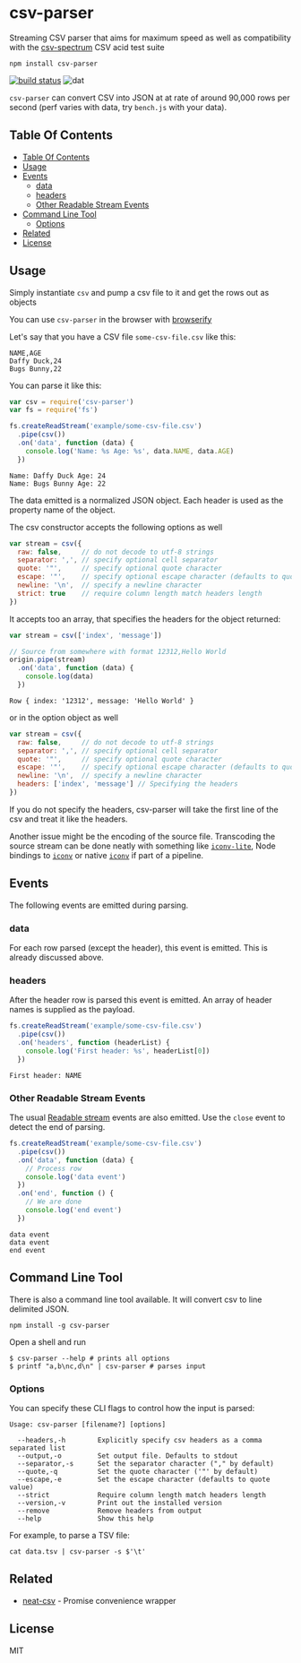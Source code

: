 # csv-parser

Streaming CSV parser that aims for maximum speed as well as compatibility with the [csv-spectrum](https://npmjs.org/csv-spectrum) CSV acid test suite

```
npm install csv-parser
```

[![build status](http://img.shields.io/travis/mafintosh/csv-parser.svg?style=flat)](http://travis-ci.org/mafintosh/csv-parser)
![dat](http://img.shields.io/badge/Development%20sponsored%20by-dat-green.svg?style=flat)

`csv-parser` can convert CSV into JSON at at rate of around 90,000 rows per second (perf varies with data, try `bench.js` with your data).

## Table Of Contents

- [Table Of Contents](#table-of-contents)
- [Usage](#usage)
- [Events](#events)
  * [data](#data)
  * [headers](#headers)
  * [Other Readable Stream Events](#other-readable-stream-events)
- [Command Line Tool](#command-line-tool)
  * [Options](#options)
- [Related](#related)
- [License](#license)

## Usage

Simply instantiate `csv` and pump a csv file to it and get the rows out as objects

You can use `csv-parser` in the browser with [browserify](http://browserify.org/)

Let's say that you have a CSV file ``some-csv-file.csv`` like this:

```csv
NAME,AGE
Daffy Duck,24
Bugs Bunny,22
```

You can parse it like this:

```js
var csv = require('csv-parser')
var fs = require('fs')

fs.createReadStream('example/some-csv-file.csv')
  .pipe(csv())
  .on('data', function (data) {
    console.log('Name: %s Age: %s', data.NAME, data.AGE)
  })
```

```
Name: Daffy Duck Age: 24
Name: Bugs Bunny Age: 22
```

The data emitted is a normalized JSON object. Each header is used as the property name of the object.

The csv constructor accepts the following options as well

```js
var stream = csv({
  raw: false,     // do not decode to utf-8 strings
  separator: ',', // specify optional cell separator
  quote: '"',     // specify optional quote character
  escape: '"',    // specify optional escape character (defaults to quote value)
  newline: '\n',  // specify a newline character
  strict: true    // require column length match headers length
})
```

It accepts too an array, that specifies the headers for the object returned:

```js
var stream = csv(['index', 'message'])

// Source from somewhere with format 12312,Hello World
origin.pipe(stream)
  .on('data', function (data) {
    console.log(data)
  })
```

```
Row { index: '12312', message: 'Hello World' }
```

or in the option object as well

```js
var stream = csv({
  raw: false,     // do not decode to utf-8 strings
  separator: ',', // specify optional cell separator
  quote: '"',     // specify optional quote character
  escape: '"',    // specify optional escape character (defaults to quote value)
  newline: '\n',  // specify a newline character
  headers: ['index', 'message'] // Specifying the headers
})
```

If you do not specify the headers, csv-parser will take the first line of the csv and treat it like the headers.

Another issue might be the encoding of the source file. Transcoding the source stream can be done neatly with something like [`iconv-lite`](https://www.npmjs.com/package/iconv-lite), Node bindings to [`iconv`](https://www.npmjs.com/package/iconv) or native [`iconv`](http://man7.org/linux/man-pages/man1/iconv.1.html) if part of a pipeline.

## Events

The following events are emitted during parsing.

### data

For each row parsed (except the header), this event is emitted. This is already discussed above.

### headers

After the header row is parsed this event is emitted. An array of header names is supplied as the payload.

```js
fs.createReadStream('example/some-csv-file.csv')
  .pipe(csv())
  .on('headers', function (headerList) {
    console.log('First header: %s', headerList[0])
  })
```

```
First header: NAME
```

### Other Readable Stream Events

The usual [Readable stream](https://nodejs.org/api/stream.html#stream_class_stream_readable) events are also emitted. Use the ``close`` event to detect the end of parsing.

```js
fs.createReadStream('example/some-csv-file.csv')
  .pipe(csv())
  .on('data', function (data) {
    // Process row
    console.log('data event')
  })
  .on('end', function () {
    // We are done
    console.log('end event')
  })
```

```
data event
data event
end event
```

## Command Line Tool

There is also a command line tool available. It will convert csv to line delimited JSON.

```
npm install -g csv-parser
```

Open a shell and run

```
$ csv-parser --help # prints all options
$ printf "a,b\nc,d\n" | csv-parser # parses input
```

### Options

You can specify these CLI flags to control how the input is parsed:

```
Usage: csv-parser [filename?] [options]

  --headers,-h        Explicitly specify csv headers as a comma separated list
  --output,-o         Set output file. Defaults to stdout
  --separator,-s      Set the separator character ("," by default)
  --quote,-q          Set the quote character ('"' by default)
  --escape,-e         Set the escape character (defaults to quote value)
  --strict            Require column length match headers length
  --version,-v        Print out the installed version
  --remove            Remove headers from output
  --help              Show this help
```

For example, to parse a TSV file:

```
cat data.tsv | csv-parser -s $'\t'
```

## Related

- [neat-csv](https://github.com/sindresorhus/neat-csv) - Promise convenience wrapper

## License

MIT